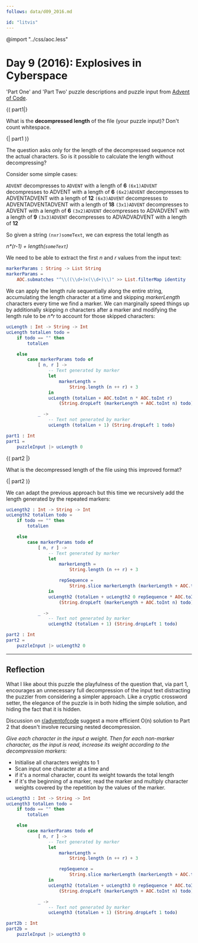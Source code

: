 ```yaml
---
follows: data/d09_2016.md

id: "litvis"
---
```


@import "../css/aoc.less"

# Day 9 (2016): Explosives in Cyberspace

'Part One' and 'Part Two' puzzle descriptions and puzzle input from [Advent of Code](https://adventofcode.com/2016/day/9).

{( part1|}

What is the **decompressed length** of the file (your puzzle input)? Don't count whitespace.

{| part1 )}

The question asks only for the length of the decompressed sequence not the actual characters. So is it possible to calculate the length without decompressing?

Consider some simple cases:

`ADVENT` decompresses to `ADVENT` with a length of **6**
`(6x1)ADVENT` decompresses to ADVENT with a length of **6**
`(6x2)ADVENT` decompresses to ADVENTADVENT with a length of **12**
`(6x3)ADVENT` decompresses to ADVENTADVENTADVENT with a length of **18**
`(3x1)ADVENT` decompresses to ADVENT with a length of **6**
`(3x2)ADVENT` decompresses to ADVADVENT with a length of **9**
`(3x3)ADVENT` decompresses to ADVADVADVENT with a length of **12**

So given a string `(nxr)someText`, we can express the total length as

_n\*(r-1) + length(`someText`)_

We need to be able to extract the first _n_ and _r_ values from the input text:

```elm {l}
markerParams : String -> List String
markerParams =
    AOC.submatches "^\\((\\d+)x(\\d+)\\)" >> List.filterMap identity
```

We can apply the length rule sequentially along the entire string, accumulating the length character at a time and skipping _markerLength_ characters every time we find a marker. We can marginally speed things up by additionally skipping _n_ characters after a marker and modifying the length rule to be _n\*r_ to account for those skipped characters:

```elm {l}
ucLength : Int -> String -> Int
ucLength totalLen todo =
    if todo == "" then
        totalLen

    else
        case markerParams todo of
            [ n, r ] ->
                -- Text generated by marker
                let
                    markerLength =
                        String.length (n ++ r) + 3
                in
                ucLength (totalLen + AOC.toInt n * AOC.toInt r)
                    (String.dropLeft (markerLength + AOC.toInt n) todo)

            _ ->
                -- Text not generated by marker
                ucLength (totalLen + 1) (String.dropLeft 1 todo)
```

```elm {l r}
part1 : Int
part1 =
    puzzleInput |> ucLength 0
```

{( part2 |}

What is the decompressed length of the file using this improved format?

{| part2 )}

We can adapt the previous approach but this time we recursively add the length generated by the repeated markers:

```elm {l}
ucLength2 : Int -> String -> Int
ucLength2 totalLen todo =
    if todo == "" then
        totalLen

    else
        case markerParams todo of
            [ n, r ] ->
                -- Text generated by marker
                let
                    markerLength =
                        String.length (n ++ r) + 3

                    repSequence =
                        String.slice markerLength (markerLength + AOC.toInt n) todo
                in
                ucLength2 (totalLen + ucLength2 0 repSequence * AOC.toInt r)
                    (String.dropLeft (markerLength + AOC.toInt n) todo)

            _ ->
                -- Text not generated by marker
                ucLength2 (totalLen + 1) (String.dropLeft 1 todo)
```

```elm {l r}
part2 : Int
part2 =
    puzzleInput |> ucLength2 0
```

---

## Reflection

What I like about this puzzle the playfulness of the question that, via part 1, encourages an unnecessary full decompression of the input text distracting the puzzler from considering a simpler approach. Like a cryptic crossword setter, the elegance of the puzzle is in both hiding the simple solution, and hiding the fact that it is hidden.

Discussion on [r/adventofcode](https://www.reddit.com/r/adventofcode/comments/5hbygy/2016_day_9_solutions/) suggest a more efficient O(n) solution to Part 2 that doesn't involve recursing nested decompression.

_Give each character in the input a weight. Then for each non-marker character, as the input is read, increase its weight according to the decompression markers:_

- Initialise all characters weights to 1
- Scan input one character at a time and
- if it's a normal character, count its weight towards the total length
- if it's the beginning of a marker, read the marker and multiply character weights covered by the repetition by the values of the marker.

```elm {l}
ucLength3 : Int -> String -> Int
ucLength3 totalLen todo =
    if todo == "" then
        totalLen

    else
        case markerParams todo of
            [ n, r ] ->
                -- Text generated by marker
                let
                    markerLength =
                        String.length (n ++ r) + 3

                    repSequence =
                        String.slice markerLength (markerLength + AOC.toInt n) todo
                in
                ucLength2 (totalLen + ucLength3 0 repSequence * AOC.toInt r)
                    (String.dropLeft (markerLength + AOC.toInt n) todo)

            _ ->
                -- Text not generated by marker
                ucLength3 (totalLen + 1) (String.dropLeft 1 todo)
```

```elm {l r}
part2b : Int
part2b =
    puzzleInput |> ucLength3 0
```
